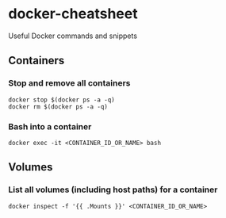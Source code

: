 # docker-cheatsheet
Useful Docker commands and snippets

## Containers

### Stop and remove all containers

```
docker stop $(docker ps -a -q)
docker rm $(docker ps -a -q)
```

### Bash into a container
```
docker exec -it <CONTAINER_ID_OR_NAME> bash
```

## Volumes

### List all volumes (including host paths) for a container

```
docker inspect -f '{{ .Mounts }}' <CONTAINER_ID_OR_NAME>
```
